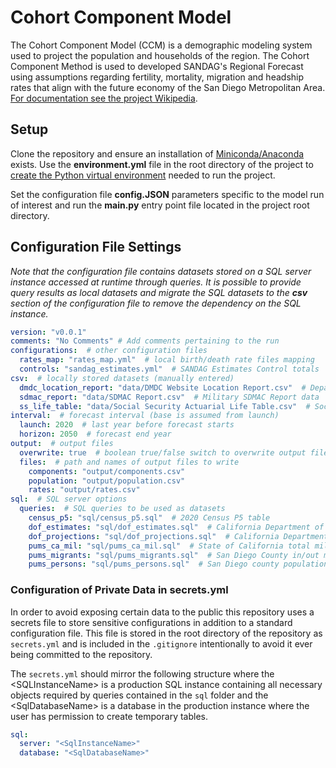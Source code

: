 # Cohort Component Model

The Cohort Component Model (CCM) is a demographic modeling system used to project the population and households of the region. The Cohort Component Method is used to developed SANDAG's Regional Forecast using assumptions regarding fertility, mortality, migration and headship rates that align with the future economy of the San Diego Metropolitan Area. [For documentation see the project Wikipedia](https://github.com/SANDAG/Cohort-Component-Model/wiki).

## Setup
Clone the repository and ensure an installation of [Miniconda/Anaconda](https://docs.conda.io/projects/miniconda/en/latest/) exists. Use the **environment.yml** file in the root directory of the project to [create the Python virtual environment](https://docs.conda.io/projects/conda/en/4.6.1/user-guide/tasks/manage-environments.html#creating-an-environment-from-an-environment-yml-file) needed to run the project.

Set the configuration file **config.JSON** parameters specific to the model run of interest and run the **main.py** entry point file located in the project root directory.

## Configuration File Settings
*Note that the configuration file contains datasets stored on a SQL server instance accessed at runtime through queries. It is possible to provide query results as local datasets and migrate the SQL datasets to the **csv** section of the configuration file to remove the dependency on the SQL instance.*
```yaml
version: "v0.0.1"
comments: "No Comments" # Add comments pertaining to the run
configurations:  # other configuration files
  rates_map: "rates_map.yml"  # local birth/death rate files mapping
  controls: "sandag_estimates.yml"  # SANDAG Estimates Control totals
csv:  # locally stored datasets (manually entered)
  dmdc_location_report: "data/DMDC Website Location Report.csv"  # Department of Defense DMDC Report data
  sdmac_report: "data/SDMAC Report.csv"  # Military SDMAC Report data
  ss_life_table: "data/Social Security Actuarial Life Table.csv"  # Social Security Life Table data
interval:  # forecast interval (base is assumed from launch)
  launch: 2020  # last year before forecast starts
  horizon: 2050  # forecast end year
output:  # output files
  overwrite: true  # boolean true/false switch to overwrite output files
  files:  # path and names of output files to write
    components: "output/components.csv"
    population: "output/population.csv"
    rates: "output/rates.csv"
sql:  # SQL server options
  queries:  # SQL queries to be used as datasets
    census_p5: "sql/census_p5.sql"  # 2020 Census P5 table
    dof_estimates: "sql/dof_estimates.sql"  # California Department of Finance Estimates
    dof_projections: "sql/dof_projections.sql"  # California Department of Finance Projections
    pums_ca_mil: "sql/pums_ca_mil.sql"  # State of California total military population
    pums_migrants: "sql/pums_migrants.sql"  # San Diego County in/out migration
    pums_persons: "sql/pums_persons.sql"  # San Diego county population
```

### Configuration of Private Data in secrets.yml
In order to avoid exposing certain data to the public this repository uses a secrets file to store sensitive configurations in addition to a standard configuration file. This file is stored in the root directory of the repository as `secrets.yml` and is included in the `.gitignore` intentionally to avoid it ever being committed to the repository.

The `secrets.yml` should mirror the following structure where the <SQLInstanceName\> is a production SQL instance containing all necessary objects required by queries contained in the `sql` folder and the <SqlDatabaseName\> is a database in the production instance where the user has permission to create temporary tables.

```yaml
sql:
  server: "<SqlInstanceName>"
  database: "<SqlDatabaseName>"
```